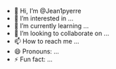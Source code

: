 - 👋 Hi, I’m @Jean1pyerre
- 👀 I’m interested in ...
- 🌱 I’m currently learning ...
- 💞️ I’m looking to collaborate on ...
- 📫 How to reach me ...
- 😄 Pronouns: ...
- ⚡ Fun fact: ...

<!---
Jean1pyerre/Jean1pyerre is a ✨ special ✨ repository because its `README.md` (this file) appears on your GitHub profile.
You can click the Preview link to take a look at your changes.
--->

